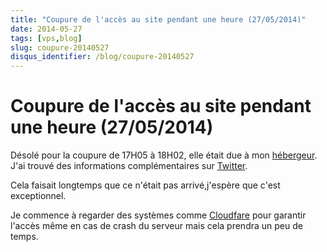 ```yaml
---
title: "Coupure de l'accès au site pendant une heure (27/05/2014)"
date: 2014-05-27
tags: [vps,blog]
slug: coupure-20140527
disqus_identifier: /blog/coupure-20140527
---
```


# Coupure de l'accès au site pendant une heure (27/05/2014)

Désolé pour la coupure de 17H05 à 18H02, elle était due à mon [hébergeur](http://www.be1host.com/). J'ai trouvé des informations complémentaires sur [Twitter](https://twitter.com/Be1Host/status/471322619799937024).

Cela faisait longtemps que ce n'était pas arrivé,j'espère que c'est exceptionnel.

Je commence à regarder des systèmes comme [Cloudfare](http://www.cloudflare.com/) pour garantir l'accès même en cas de crash du serveur mais cela prendra un peu de temps.